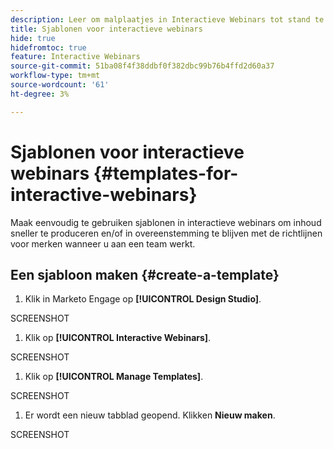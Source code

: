```yaml
---
description: Leer om malplaatjes in Interactieve Webinars tot stand te brengen en uit te voeren.
title: Sjablonen voor interactieve webinars
hide: true
hidefromtoc: true
feature: Interactive Webinars
source-git-commit: 51ba08f4f38ddbf0f382dbc99b76b4ffd2d60a37
workflow-type: tm+mt
source-wordcount: '61'
ht-degree: 3%

---
```


# Sjablonen voor interactieve webinars {#templates-for-interactive-webinars}

Maak eenvoudig te gebruiken sjablonen in interactieve webinars om inhoud sneller te produceren en/of in overeenstemming te blijven met de richtlijnen voor merken wanneer u aan een team werkt.

## Een sjabloon maken {#create-a-template}

1. Klik in Marketo Engage op **[!UICONTROL Design Studio]**.

SCREENSHOT

1. Klik op **[!UICONTROL Interactive Webinars]**.

SCREENSHOT

1. Klik op **[!UICONTROL Manage Templates]**.

SCREENSHOT

1. Er wordt een nieuw tabblad geopend. Klikken **Nieuw maken**.

SCREENSHOT

